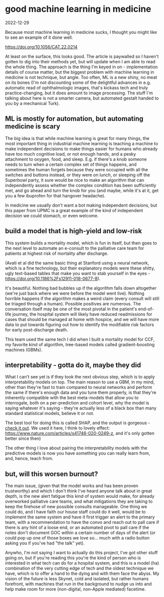 # good machine learning in medicine

<time id="post-date">2022-12-29</time>

<p id="post-excerpt">
Because most machine learning in medicine sucks, I thought you might like to see an example of it done well.
</p>

<https://doi.org/10.1056/CAT.22.0214>

At least on the surface, this looks good.
The article is paywalled so I haven't gotten to dig into their methods yet,
but will update when I am able to read the whole thing.
The approach is the thing I'm keyed in on - 
implementation details of course matter, 
but the biggest problem with machine learning in medicine is not technique, but angle.
Too often, ML is a new shiny, 
no meat on its bones 
(I'm not discounting some of the delightful advances in e.g. automatic read of ophthalmologic images,
that's kickass tech and truly practice-changing, 
but it does amount to image processing. 
The stuff I'm talking about here is not a smarter camera,
but automated gestalt handed to you by a mechanical Turk).


## ML is mostly for automation, but automating medicine is scary


The big idea is that 
while machine learning is great for many things, 
the most important thing in industrial machine learning is 
teaching a machine to make independent decisions 
to make things easier for humans who already have too much cognitive load,
or not enough hands,
and a pesky attachment to oxygen, food, and sleep.
E.g. if there's a knob someone needs to turn when a certain complex set of things happens,
and sometimes the human forgets because they were occupied with all the switches and buttons instead,
or they were on lunch, 
or sleeping off the Superbowl party,
it sure would be nice to make an algorithm
that can independently assess whether the complex condition has been sufficiently met,
and go ahead and turn the knob for you
(and maybe, while it's at it, get you a few ibuprofen for that hangover headache).

In medicine we usually don't want a bot making independent decisions, 
but this paper from UPMC is a great example of the kind of independent decision we could stomach, or even welcome.


## build a model that is high-yield and low-risk


This system builds a mortality model, which is fun in itself, but then goes to the next level to automate an e-consult to the palliative care team for patients at highest risk of mortality after discharge.

(Avati et al did the same basic thing at Stanford using a neural network, 
which is a fine technology, 
but their explanatory models were these shitty, 
ugly text-based tables that make you want to stab yourself in the eyes - <https://doi.org/10.1186%2Fs12911-018-0677-8>).

It's beautiful.
Nothing bad bubbles up if the algorithm falls down altogether (we're just back where we were before the model went live).
Nothing horrible happens if the algorithm makes a weird claim (every consult will still be triaged through a human).
Possible positives are numerous. 
The conversation itself may be one of the most pivotal in the patient's end-of-life journey,
the hospital system will likely have reduced readmissions for cases that should be managed at home with hospice,
and we will have more data to put towards figuring out how to identify the modifiable risk factors for early post-discharge death.

This team used the same tech I did when I built a mortality model for CCF, 
my favorite kind of algorithm, 
tree-based models called gradient-boosting machines (GBMs). 


## interpretability - gotta do it, maybe they did


What I can't see yet is if they took the next obvious step, 
which is to apply interpretability models on top. 
The main reason to use a GBM, 
in my mind, other than they're fast to train compared to neural networks 
and perform the same if there's enough data and you tune them properly, 
is that they're inherently compatible with the best meta-models that allow you to interrogate, 
both on a per-prediction and cohort level, 
why the model is saying whatever it's saying - 
they're actually less of a black box than many standard statistical models, 
believe it or not. 

The best tool for doing this is called SHAP, 
and the output is gorgeous - [check it out](https://shap.readthedocs.io/en/latest/example_notebooks/overviews/An%20introduction%20to%20explainable%20AI%20with%20Shapley%20values.html).
We used it here, 
I think to lovely effect: 
<https://www.nature.com/articles/s41746-020-0249-z>, 
and it's only gotten better since then)

The other thing I love about pairing the interpretability models 
with the predictive models 
is now you have something you can really learn from, and, hence, teach from.


## but, will this worsen burnout?


The main issue, (given that the model works and has been proven trustworthy) 
and which I don't think I've heard anyone talk about in great depth, 
is the new alert fatigue this kind of system would make, 
for already overworked palliative care teams, 
and what mitigations they are taking to keep the firehose of new possible consults manageable. 
One thing we could do, 
and I have faith our house staff could do it well, 
would be to implement the same system and have it first trigger an alert to the primary team, 
with a recommendation to have the convo and reach out to pall care if there is any hint of a loose end, 
or an automated pivot to pall care if the notes don't document GOC within a certain number of days of the alert 
(or could pop up one of those boxes we love so...  much with a radio button asking you if you've had "the talk" yet).

Anywho, 
I'm not saying I want to actually do this project, 
I've got other stuff going on,
but if you're reading this you're the kind of person who is interested in what tech can do for a hospital system, 
and this is a model (ha) combination of the very cutting edge of tech 
and the oldest technique we have, 
which is to offer a hand to the dying and with them face the abyss. 
My vision of the future is less Skynet, cold and isolated, 
but rather humans forefront, 
with machines that run in the background to nudge us into and help make room for more 
(non-digital, non-Apple mediated) facetime.
